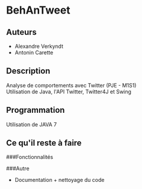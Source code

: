 BehAnTweet
==========

Auteurs
-------

*	Alexandre Verkyndt
*	Antonin Carette

Description
-----------

Analyse de comportements avec Twitter (PJE - M1S1)  
Utilisation de Java, l'API Twitter, Twitter4J et Swing

Programmation
-------------

Utilisation de JAVA 7  

Ce qu'il reste à faire
----------------------

###Fonctionnalités

###Autre
*	Documentation + nettoyage du code
